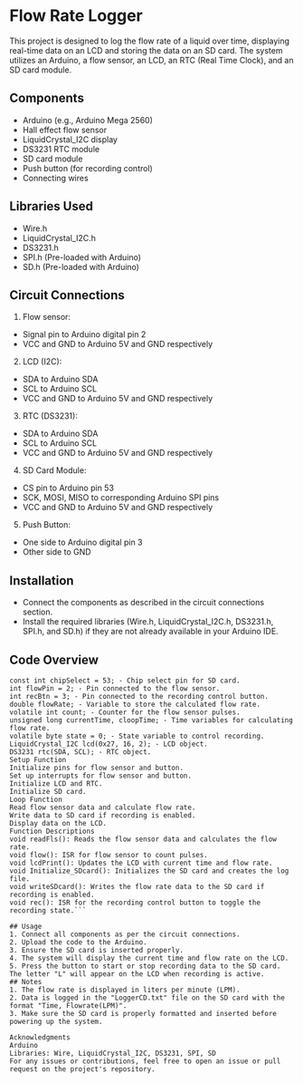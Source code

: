 # Flow Rate Logger
This project is designed to log the flow rate of a liquid over time, displaying real-time data on an LCD and storing the data on an SD card. The system utilizes an Arduino, a flow sensor, an LCD, an RTC (Real Time Clock), and an SD card module.

## Components
* Arduino (e.g., Arduino Mega 2560)
* Hall effect flow sensor
* LiquidCrystal_I2C display
* DS3231 RTC module
* SD card module
* Push button (for recording control)
* Connecting wires
## Libraries Used
* Wire.h
* LiquidCrystal_I2C.h
* DS3231.h
* SPI.h (Pre-loaded with Arduino)
* SD.h (Pre-loaded with Arduino)
## Circuit Connections
1. Flow sensor:
* Signal pin to Arduino digital pin 2
* VCC and GND to Arduino 5V and GND respectively
2. LCD (I2C):
* SDA to Arduino SDA
* SCL to Arduino SCL
* VCC and GND to Arduino 5V and GND respectively
3. RTC (DS3231):
* SDA to Arduino SDA
* SCL to Arduino SCL
* VCC and GND to Arduino 5V and GND respectively
4. SD Card Module:
* CS pin to Arduino pin 53
* SCK, MOSI, MISO to corresponding Arduino SPI pins
* VCC and GND to Arduino 5V and GND respectively
5. Push Button:
* One side to Arduino digital pin 3
* Other side to GND
## Installation
* Connect the components as described in the circuit connections section.
* Install the required libraries (Wire.h, LiquidCrystal_I2C.h, DS3231.h, SPI.h, and SD.h) if they are not already available in your Arduino IDE.
## Code Overview
```Global Variables
const int chipSelect = 53; - Chip select pin for SD card.
int flowPin = 2; - Pin connected to the flow sensor.
int recBtn = 3; - Pin connected to the recording control button.
double flowRate; - Variable to store the calculated flow rate.
volatile int count; - Counter for the flow sensor pulses.
unsigned long currentTime, cloopTime; - Time variables for calculating flow rate.
volatile byte state = 0; - State variable to control recording.
LiquidCrystal_I2C lcd(0x27, 16, 2); - LCD object.
DS3231 rtc(SDA, SCL); - RTC object.
Setup Function
Initialize pins for flow sensor and button.
Set up interrupts for flow sensor and button.
Initialize LCD and RTC.
Initialize SD card.
Loop Function
Read flow sensor data and calculate flow rate.
Write data to SD card if recording is enabled.
Display data on the LCD.
Function Descriptions
void readFls(): Reads the flow sensor data and calculates the flow rate.
void flow(): ISR for flow sensor to count pulses.
void lcdPrint(): Updates the LCD with current time and flow rate.
void Initialize_SDcard(): Initializes the SD card and creates the log file.
void writeSDcard(): Writes the flow rate data to the SD card if recording is enabled.
void rec(): ISR for the recording control button to toggle the recording state.```

## Usage
1. Connect all components as per the circuit connections.
2. Upload the code to the Arduino.
3. Ensure the SD card is inserted properly.
4. The system will display the current time and flow rate on the LCD.
5. Press the button to start or stop recording data to the SD card. The letter "L" will appear on the LCD when recording is active.
## Notes
1. The flow rate is displayed in liters per minute (LPM).
2. Data is logged in the "LoggerCD.txt" file on the SD card with the format "Time, Flowrate(LPM)".
3. Make sure the SD card is properly formatted and inserted before powering up the system.

Acknowledgments
Arduino
Libraries: Wire, LiquidCrystal_I2C, DS3231, SPI, SD
For any issues or contributions, feel free to open an issue or pull request on the project's repository.
